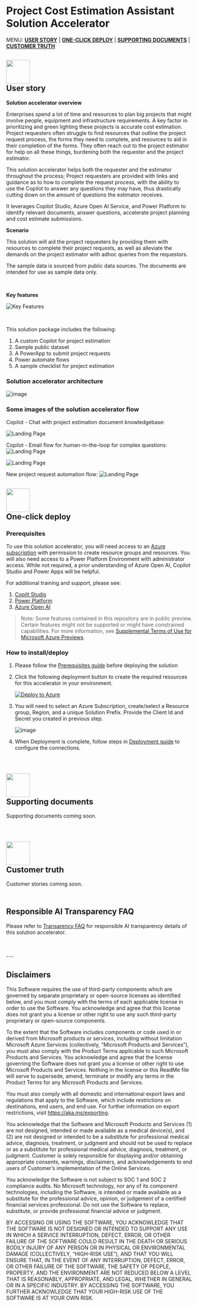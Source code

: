 # Project Cost Estimation Assistant Solution Accelerator

MENU: [**USER STORY**](#user-story) \| [**ONE-CLICK DEPLOY**](#one-click-deploy)  \| [**SUPPORTING DOCUMENTS**](#supporting-documents) \|
[**CUSTOMER TRUTH**](#customer-truth)


<h2><img src="Deployment/images/readMe/userStory.png" width="64">
<br/>
User story
</h2>

**Solution accelerator overview**

Enterprises spend a lot of time and resources to plan big projects that might involve people, equipment and infrastructure requirements. A key factor in prioritizing and green lighting these projects is accurate cost estimation.  Project requesters often struggle to find resources that outline the project request process, the forms they need to complete, and resources to aid in their completion of the forms.  They often reach out to the project estimator for help on all these things, burdening both the requester and the project estimator.

This solution accelerator helps both the requester and the estimator throughout the process; Project requesters are provided with links and guidance as to how to complete the request process, with the ability to use the Copilot to answer any questions they may have, thus drastically cutting down on the amount of questions the estimator receives.

It leverages Copilot Studio, Azure Open AI Service, and Power Platform to identify relevant documents, answer questions, accelerate project planning and cost estimate submissions.


**Scenario**

This solution will aid the project requesters by providing them with resources to complete their project requests, as well as alleviate the demands on the project estimator with adhoc queries from the requestors.

The sample data is sourced from public data sources. The documents are intended for use as sample data only.

<br/>

**Key features**

![Key Features](/Deployment/images/readMe/keyfeatures.png)

<br/>

This solution package includes the following:

1. A custom Copilot for project estimation
2. Sample public dataset
2. A PowerApp to submit project requests
3. Power automate flows
4. A sample checklist for project estimation

### Solution accelerator architecture
![image](/Deployment/images/readMe/architecture.png)

### Some images of the solution accelerator flow

Copilot - Chat with project estimation document knowledgebase:

![Landing Page](/Deployment/images/copilot/image1.png)

Copilot - Email flow for human-in-the-loop for complex questions:
![Landing Page](/Deployment/images/copilot/image2.png)

![Landing Page](/Deployment/images/copilot/image3.png)

New project request automation flow:
![Landing Page](/Deployment/images/copilot/image4.png)

<h2><img src="Deployment/images/readMe/oneClickDeploy.png" width="64">
<br/>
One-click deploy
</h2>

### Prerequisites

To use this solution accelerator, you will need access to an [Azure subscription](https://azure.microsoft.com/free/) with permission to create resource groups and resources. You will also need access to a Power Platform Environment with administrator access. While not required, a prior understanding of Azure Open AI, Copilot Studio and Power Apps will be helpful.

For additional training and support, please see:

1. [Copilt Studio](https://learn.microsoft.com/en-us/microsoft-copilot-studio/) 
2. [Power Platform](https://www.microsoft.com/en-us/power-platform/products/power-apps) 
3. [Azure Open AI](https://learn.microsoft.com/en-us/azure/ai-services/openai/) 



 > Note: Some features contained in this repository are in public preview. Certain features might not be supported or might have constrained capabilities. For more information, see [Supplemental Terms of Use for Microsoft Azure Previews](https://azure.microsoft.com/en-us/support/legal/preview-supplemental-terms).


### **How to install/deploy**

1. Please follow the [Prerequisites guide](./Deployment/Prerequisites.md) before deploying the solution 


2. Click the following deployment button to create the required resources for this accelerator in your environment.

   [![Deploy to Azure](https://aka.ms/deploytoazurebutton)](https://portal.azure.com/#create/Microsoft.Template/uri/https%3A%2F%2Fraw.githubusercontent.com%2Fnchandhi%2FCostEstimatorSA%2Fmain%2FDeployment%2Fbicep%2Fmain.json)


3. You will need to select an Azure Subscription, create/select a Resource group, Region, and a unique Solution Prefix. Provide the Client Id and Secret you created in previous step. 

   ![image](/Deployment/images/readMe/armDeployment.png)

4. When Deployment is complete, follow steps in [Deployment guide](./Deployment/CopilotStudioDeployment.md) to configure the connections.


<br>
<h2><img src="./Deployment/images/readMe/supportingDocuments.png" width="64">
<br/>
Supporting documents
</h2>

Supporting documents coming soon.


<br>
<h2><img src="./Deployment/images/readMe/customerTruth.png" width="64">
</br>
Customer truth
</h2>
Customer stories coming soon.

<br/>


<h2>
</br>
Responsible AI Transparency FAQ 
</h2>

Please refer to [Transarency FAQ](./TRANSPARENCY_FAQ.md) for responsible AI transparency details of this solution accelerator.

<br/>
<br/>
---

## Disclaimers

This Software requires the use of third-party components which are governed by separate proprietary or open-source licenses as identified below, and you must comply with the terms of each applicable license in order to use the Software. You acknowledge and agree that this license does not grant you a license or other right to use any such third-party proprietary or open-source components.  

To the extent that the Software includes components or code used in or derived from Microsoft products or services, including without limitation Microsoft Azure Services (collectively, “Microsoft Products and Services”), you must also comply with the Product Terms applicable to such Microsoft Products and Services. You acknowledge and agree that the license governing the Software does not grant you a license or other right to use Microsoft Products and Services. Nothing in the license or this ReadMe file will serve to supersede, amend, terminate or modify any terms in the Product Terms for any Microsoft Products and Services. 

You must also comply with all domestic and international export laws and regulations that apply to the Software, which include restrictions on destinations, end users, and end use. For further information on export restrictions, visit https://aka.ms/exporting. 

You acknowledge that the Software and Microsoft Products and Services (1) are not designed, intended or made available as a medical device(s), and (2) are not designed or intended to be a substitute for professional medical advice, diagnosis, treatment, or judgment and should not be used to replace or as a substitute for professional medical advice, diagnosis, treatment, or judgment. Customer is solely responsible for displaying and/or obtaining appropriate consents, warnings, disclaimers, and acknowledgements to end users of Customer’s implementation of the Online Services. 

You acknowledge the Software is not subject to SOC 1 and SOC 2 compliance audits. No Microsoft technology, nor any of its component technologies, including the Software, is intended or made available as a substitute for the professional advice, opinion, or judgement of a certified financial services professional. Do not use the Software to replace, substitute, or provide professional financial advice or judgment.  

BY ACCESSING OR USING THE SOFTWARE, YOU ACKNOWLEDGE THAT THE SOFTWARE IS NOT DESIGNED OR INTENDED TO SUPPORT ANY USE IN WHICH A SERVICE INTERRUPTION, DEFECT, ERROR, OR OTHER FAILURE OF THE SOFTWARE COULD RESULT IN THE DEATH OR SERIOUS BODILY INJURY OF ANY PERSON OR IN PHYSICAL OR ENVIRONMENTAL DAMAGE (COLLECTIVELY, “HIGH-RISK USE”), AND THAT YOU WILL ENSURE THAT, IN THE EVENT OF ANY INTERRUPTION, DEFECT, ERROR, OR OTHER FAILURE OF THE SOFTWARE, THE SAFETY OF PEOPLE, PROPERTY, AND THE ENVIRONMENT ARE NOT REDUCED BELOW A LEVEL THAT IS REASONABLY, APPROPRIATE, AND LEGAL, WHETHER IN GENERAL OR IN A SPECIFIC INDUSTRY. BY ACCESSING THE SOFTWARE, YOU FURTHER ACKNOWLEDGE THAT YOUR HIGH-RISK USE OF THE SOFTWARE IS AT YOUR OWN RISK.  

